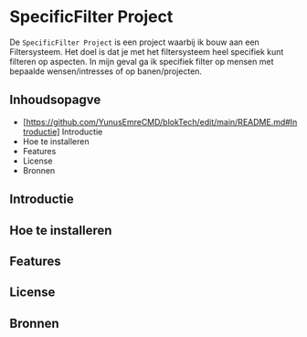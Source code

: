 # SpecificFilter Project

De ```SpecificFilter Project``` is een project waarbij ik bouw aan een Filtersysteem. Het doel is dat je met het filtersysteem heel specifiek kunt filteren op aspecten. In mijn geval ga ik specifiek filter op mensen met bepaalde wensen/intresses of op banen/projecten.

## Inhoudsopagve

* [https://github.com/YunusEmreCMD/blokTech/edit/main/README.md#Introductie] Introductie
* Hoe te installeren
* Features
* License
* Bronnen

## Introductie

## Hoe te installeren

## Features

## License

## Bronnen
